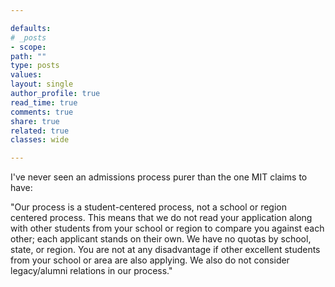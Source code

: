 ```yaml
---

defaults:
# _posts
- scope:
path: ""
type: posts
values:
layout: single
author_profile: true
read_time: true
comments: true
share: true
related: true
classes: wide

---
```


I've never seen an admissions process purer than the one MIT claims to have:

"Our process is a student-centered process, not a school or region centered process. This means that we do not read your application along with other students from your school or region to compare you against each other; each applicant stands on their own. We have no quotas by school, state, or region. You are not at any disadvantage if other excellent students from your school or area are also applying. We also do not consider legacy/alumni relations in our process."